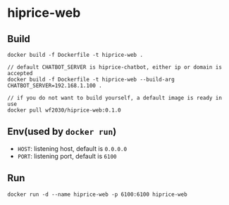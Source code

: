 # hiprice-web

## Build
```
docker build -f Dockerfile -t hiprice-web .

// default CHATBOT_SERVER is hiprice-chatbot, either ip or domain is accepted
docker build -f Dockerfile -t hiprice-web --build-arg CHATBOT_SERVER=192.168.1.100 .

// if you do not want to build yourself, a default image is ready in use
docker pull wf2030/hiprice-web:0.1.0
```

## Env(used by `docker run`)
- `HOST`: listening host, default is `0.0.0.0`
- `PORT`: listening port, default is `6100`

## Run
`docker run -d --name hiprice-web -p 6100:6100 hiprice-web`
